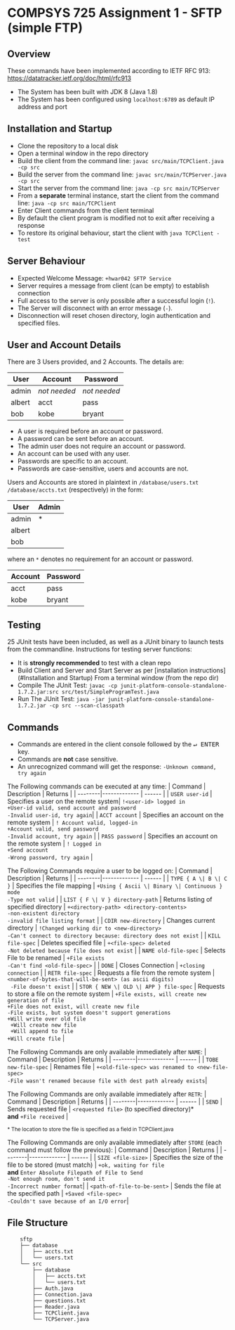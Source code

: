 # COMPSYS 725 Assignment 1 - SFTP (simple FTP)

## Overview

These commands have been implemented according to IETF RFC 913:
https://datatracker.ietf.org/doc/html/rfc913
* The System has been built with JDK 8 (Java 1.8)
* The System has been configured using `localhost:6789` as default IP address and port

## Installation and Startup

* Clone the repository to a local disk
* Open a terminal window in the repo directory
* Build the client from the command line: `javac src/main/TCPClient.java -cp src`
* Build the server from the command line: `javac src/main/TCPServer.java -cp src`
* Start the server from the command line: `java -cp src main/TCPServer`
* From a **separate** terminal instance, start the client from the command line: `java -cp src main/TCPClient`
* Enter Client commands from the client terminal
* By default the client program is modified not to exit after receiving a response
* To restore its original behaviour, start the client with `java TCPClient -test`

## Server Behaviour
* Expected Welcome Message: `+hwar042 SFTP Service`
* Server requires a message from client (can be empty) to establish connection
* Full access to the server is only possible after a successful login (`!`).
* The Server will disconnect with an error message (`-`).
* Disconnection will reset chosen directory, login authentication and specified files.

## User and Account Details

There are 3 Users provided, and 2 Accounts. The details are:

| User   | Account     | Password     |
| -----  |---------    | --------     |
| admin  |*not needed* | *not needed* |
| albert | acct        | pass         |
| bob    | kobe        | bryant       |

* A user is required before an account or password.
* A password can be sent before an account.
* The admin user does not require an account or password.
* An account can be used with any user.
* Passwords are specific to an account.
* Passwords are case-sensitive, users and accounts are not.

Users and Accounts are stored in plaintext in `/database/users.txt` `/database/accts.txt` (respectively) in the form:

| User   | Admin  |
| -----  |------- |
| admin  | * |
| albert | |
| bob | |

where an `*` denotes no requirement for an account or password.

| Account   | Password  |
| -----  |------- |
| acct | pass |
| kobe | bryant |

## Testing

25 JUnit tests have been included, as well as a JUnit binary to launch tests from the commandline. Instructions for testing server functions:

* It is **strongly recommended** to test with a clean repo
* Build Client and Server and Start Server as per [installation instructions](#Installation and Startup)
From a terminal window (from the repo dir)
* Compile The JUnit Test: `javac -cp junit-platform-console-standalone-1.7.2.jar:src src/test/SimpleProgramTest.java`
* Run The JUnit Test: `java -jar junit-platform-console-standalone-1.7.2.jar -cp src --scan-classpath`

## Commands
* Commands are entered in the client console followed by the <kbd>↵ ENTER</kbd> key.
* Commands are **not** case sensitive.
* An unrecognized command will get the response: `-Unknown command, try again`

The Following commands can be executed at any time:
| Command | Description   | Returns  |
| --------|-------------  | ------   |
| `USER user-id`  | Specifies a user on the remote system| `!<user-id> logged in`</br> `+User-id valid, send account and password` </br> `-Invalid user-id, try again`|
| `ACCT account`  | Specifies an account on the remote system |   `! Account valid, logged-in` </br> `+Account valid, send password` </br>  `-Invalid account, try again` |
| `PASS password`  | Specifies an account on the remote system |   `! Logged in` </br> `+Send account` </br>  `-Wrong password, try again` |

The Following Commands require a user to be logged on:
| Command | Description   | Returns  |
| --------|-------------  | ------   |
| `TYPE { A \| B \| C }`  | Specifies the file mapping    |   `+Using { Ascii \| Binary \| Continuous } mode`  </br>  `-Type not valid` |
| `LIST { F \| V } directory-path`  | Returns listing of specified directory     |    `+<directory-path> <directory-contents>` </br> `-non-existent directory` </br>   `-invalid file listing format` |
| `CDIR new-directory`  | Changes current directory  |    `!Changed working dir to <new-directory>` </br> `-Can't connect to directory because: directory does not exist` |
| `KILL file-spec`  | Deletes specified file   |    `+<file-spec> deleted` </br>  `-Not deleted because file does not exist`  |
| `NAME old-file-spec`  | Selects File to be renamed      |    `+File exists` </br>    `-Can't find <old-file-spec>` |
| `DONE`  | Closes Connection |    `+closing connection`  |
| `RETR file-spec`  | Requests a file from the remote system |    `<number-of-bytes-that-will-be-sent> (as ascii digits)` </br> ` -File doesn't exist`   |
| `STOR { NEW \| OLD \| APP } file-spec`  | Requests to store a file on the remote system |  `+File exists, will create new generation of file` </br> `+File does not exist, will create new file` </br> `-File exists, but system doesn't support generations` </br> `+Will write over old file` </br> ` +Will create new file` </br> ` +Will append to file` </br> `+Will create file` |

The Following Commands are only available immediately after `NAME`:
| Command | Description   | Returns  |
| --------|-------------  | ------   |
| `TOBE new-file-spec` | Renames file | `+<old-file-spec> was renamed to <new-file-spec>` </br> `-File wasn't renamed because file with dest path already exists`|

The Following Commands are only available immediately after `RETR`:
| Command | Description   | Returns  |
| --------|-------------  | ------   |
| `SEND` | Sends requested file | `<requested file>` (to specified directory)* </br> **and** `+File received` |

<sub>\* The location to store the file is specified as a field in TCPClient.java<sub>
 
The Following Commands are only available immediately after `STORE` (each command must follow the previous):
| Command | Description   | Returns  |
| --------|-------------  | ------   |
| `SIZE <file-size>` | Specifies the size of the file to be stored (must match) | `+ok, waiting for file` </br> **and** `Enter Absolute Filepath of File to Send` </br> `-Not enough room, don't send it` </br> `-Incorrect number format`|
 | `<path-of-file-to-be-sent>` | Sends the file at the specified path | `+Saved <file-spec>` </br> `-Couldn't save because of an I/O error`|

## File Structure
```
    sftp
    ├── database
    │   ├── accts.txt
    │   └── users.txt
    └── src
        ├── database
        │   ├── accts.txt
        │   └── users.txt
        ├── Auth.java
        ├── Connection.java
        ├── questions.txt
        ├── Reader.java
        ├── TCPClient.java
        └── TCPServer.java

```
